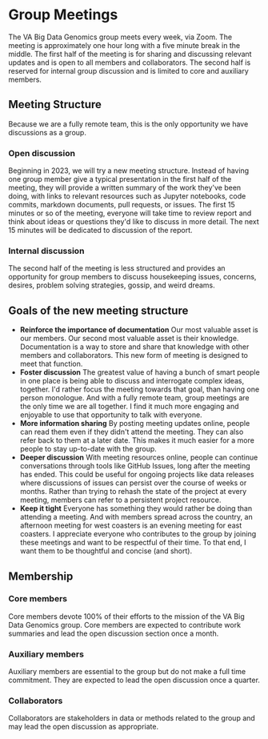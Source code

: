 # Group Meetings

The VA Big Data Genomics group meets every week, via Zoom. The meeting is approximately one hour long with a five minute break in the middle. The first half of the meeting is for sharing and discussing relevant updates and is open to all members and collaborators. The second half is reserved for internal group discussion and is limited to core and auxiliary members.

## Meeting Structure
Because we are a fully remote team, this is the only opportunity we have discussions as a group.

### Open discussion
Beginning in 2023, we will try a new meeting structure. Instead of having one group member give a typical presentation in the first half of the meeting, they will provide a written summary of the work they've been doing, with links to relevant resources such as Jupyter notebooks, code commits, markdown documents, pull requests, or issues. The first 15 minutes or so of the meeting, everyone will take time to review report and think about ideas or questions they'd like to discuss in more detail. The next 15 minutes will be dedicated to discussion of the report.

### Internal discussion
The second half of the meeting is less structured and provides an opportunity for group members to discuss housekeeping issues, concerns, desires, problem solving strategies, gossip, and weird dreams.

## Goals of the new meeting structure
* **Reinforce the importance of documentation** Our most valuable asset is our members. Our second most valuable asset is their knowledge. Documentation is a way to store and share that knowledge with other members and collaborators. This new form of meeting is designed to meet that function.
* **Foster discussion** The greatest value of having a bunch of smart people in one place is being able to discuss and interrogate complex ideas, together. I'd rather focus the meeting towards that goal, than having one person monologue. And with a fully remote team, group meetings are the only time we are all together. I find it much more engaging and enjoyable to use that opportunity to talk with everyone.
* **More information sharing** By posting meeting updates online, people can read them even if they didn't attend the meeting. They can also refer back to them at a later date. This makes it much easier for a more people to stay up-to-date with the group.
* **Deeper discussion** With meeting resources online, people can continue conversations through tools like GitHub Issues, long after the meeting has ended. This could be useful for ongoing projects like data releases where discussions of issues can persist over the course of weeks or months. Rather than trying to rehash the state of the project at every meeting, members can refer to a persistent project resource.
* **Keep it tight** Everyone has something they would rather be doing than attending a meeting. And with members spread across the country, an afternoon meeting for west coasters is an evening meeting for east coasters. I appreciate everyone who contributes to the group by joining these meetings and want to be respectful of their time. To that end, I want them to be thoughtful and concise (and short).

## Membership
### Core members
Core members devote 100% of their efforts to the mission of the VA Big Data Genomics group. Core members are expected to contribute work summaries and lead the open discussion section once a month.

### Auxiliary members
Auxiliary members are essential to the group but do not make a full time commitment. They are expected to lead the open discussion once a quarter.

### Collaborators
Collaborators are stakeholders in data or methods related to the group and may lead the open discussion as appropriate.